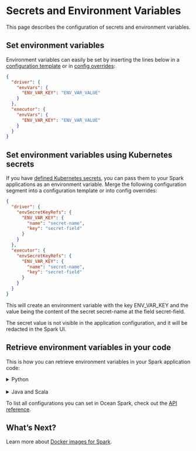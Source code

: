# Secrets and Environment Variables

This page describes the configuration of secrets and environment variables.

## Set environment variables

Environment variables can easily be set by inserting the lines below in a [configuration template](ocean-spark/configure-spark-apps/?id=configuration-templates) or in [config overrides](ocean-spark/configure-spark-apps/?id=config-overrides):

```json
{
  "driver": {
    "envVars": {
      "ENV_VAR_KEY": "ENV_VAR_VALUE"
    }
  },
  "executor": {
    "envVars": {
      "ENV_VAR_KEY": "ENV_VAR_VALUE"
    }
  }
}
```

## Set environment variables using Kubernetes secrets

If you have [defined Kubernetes secrets](ocean-spark/configure-spark-apps/access-your-data?id=grant-permissions-using-kubernetes-secrets), you can pass them to your Spark applications as an environment variable. Merge the following configuration segment into a configuration template or into config overrides:

```json
{
  "driver": {
    "envSecretKeyRefs": {
      "ENV_VAR_KEY": {
        "name": "secret-name",
        "key": "secret-field"
      }
    }
  },
  "executor": {
    "envSecretKeyRefs": {
      "ENV_VAR_KEY": {
        "name": "secret-name",
        "key": "secret-field"
      }
    }
  }
}
```

This will create an environment variable with the key ENV_VAR_KEY and the value being the content of the secret secret-name at the field secret-field.

The secret value is not visible in the application configuration, and it will be redacted in the Spark UI.

## Retrieve environment variables in your code

This is how you can retrieve environment variables in your Spark application code:

<details>
  <summary markdown="span">Python</summary>

```python
import os
env_vars = os.environ # Dictionary of key-value pairs
value = os.environ['ENV_VAR_KEY'] # ENV_VAR_VALUE
```

</details><br>

<details>
  <summary markdown="span">Java and Scala</summary>

```java
val envVars = System.getenv() // Map[String, String] of key-value pairs
val value = System.getenv("ENV_VAR_KEY") // ENV_VAR_VALUE
```

</details>

To list all configurations you can set in Ocean Spark, check out the [API reference](https://docs.spot.io/api/#operation/OceanSparkClusterApplicationSubmit).

## What’s Next?

Learn more about [Docker images for Spark](ocean-spark/configure-spark-apps/docker-images).
